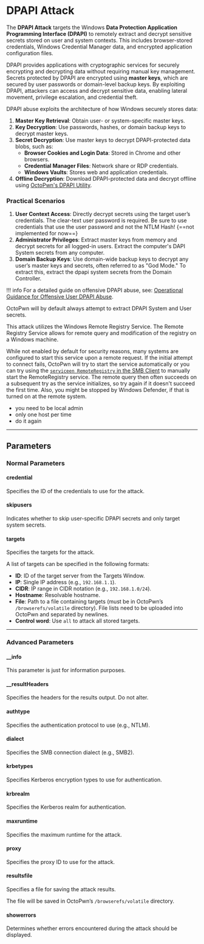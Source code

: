 # DPAPI Attack

The **DPAPI Attack** targets the Windows **Data Protection Application Programming Interface (DPAPI)** to remotely extract and decrypt sensitive secrets stored on user and system contexts. This includes browser-stored credentials, Windows Credential Manager data, and encrypted application configuration files. 

DPAPI provides applications with cryptographic services for securely encrypting and decrypting data without requiring manual key management. Secrets protected by DPAPI are encrypted using **master keys**, which are secured by user passwords or domain-level backup keys. By exploiting DPAPI, attackers can access and decrypt sensitive data, enabling lateral movement, privilege escalation, and credential theft.

DPAPI abuse exploits the architecture of how Windows securely stores data:

1. **Master Key Retrieval**: Obtain user- or system-specific master keys.
2. **Key Decryption**: Use passwords, hashes, or domain backup keys to decrypt master keys.
3. **Secret Decryption**: Use master keys to decrypt DPAPI-protected data blobs, such as:
   - **Browser Cookies and Login Data**: Stored in Chrome and other browsers.
   - **Credential Manager Files**: Network share or RDP credentials.
   - **Windows Vaults**: Stores web and application credentials.
4. **Offline Decryption**: Download DPAPI-protected data and decrypt offline using [OctoPwn's DPAPI Utility](../utils/dpapi.html). 

### Practical Scenarios

1. **User Context Access**: Directly decrypt secrets using the target user’s credentials. The clear-text user password is required. Be sure to use credentials that use the user password and not the NTLM Hash! {==not implemented for now==}
2. **Administrator Privileges**: Extract master keys from memory and decrypt secrets for all logged-in users. Extract the computer's DAPI System secrets from any computer.
3. **Domain Backup Keys**: Use domain-wide backup keys to decrypt any user’s master keys and secrets, often referred to as "God Mode." To extract this, extract the dpapi system secrets from the Domain Controller.

!!! info
    For a detailed guide on offensive DPAPI abuse, see: [Operational Guidance for Offensive User DPAPI Abuse](https://posts.specterops.io/operational-guidance-for-offensive-user-dpapi-abuse-1fb7fac8b107).

OctoPwn will by default always attempt to extract DPAPI System and User secrets. 

This attack utilizes the Windows Remote Registry Service. The Remote Registry Service allows for remote query and modification of the registry on a Windows machine.

While not enabled by default for security reasons, many systems are configured to start this service upon a remote request. If the initial attempt to connect fails, OctoPwn will try to start the service automatically or you can try using the [`serviceen RemoteRegistry` in the SMB Client](../clients/smb.html) to manually start the RemoteRegistry service. The remote query then often succeeds on a subsequent try as the service initializes, so try again if it doesn't succeed the first time. Also, you might be stopped by Windows Defender, if that is turned on at the remote system.


- you need to be local admin
- only one host per time
- do it again
---

## Parameters

### Normal Parameters

#### credential
Specifies the ID of the credentials to use for the attack.
#### skipusers
Indicates whether to skip user-specific DPAPI secrets and only target system secrets.
#### targets
Specifies the targets for the attack.

A list of targets can be specified in the following formats:

- **ID**: ID of the target server from the Targets Window.
- **IP**: Single IP address (e.g., `192.168.1.1`).
- **CIDR**: IP range in CIDR notation (e.g., `192.168.1.0/24`).
- **Hostname**: Resolvable hostname.
- **File**: Path to a file containing targets (must be in OctoPwn’s `/browserefs/volatile` directory). File lists need to be uploaded into OctoPwn and separated by newlines.
- **Control word**: Use `all` to attack all stored targets.

---

### Advanced Parameters

#### __info
This parameter is just for information purposes.
#### __resultHeaders
Specifies the headers for the results output. Do not alter.
#### authtype
Specifies the authentication protocol to use (e.g., NTLM).

#### dialect
Specifies the SMB connection dialect (e.g., SMB2).

#### krbetypes
Specifies Kerberos encryption types to use for authentication.

#### krbrealm
Specifies the Kerberos realm for authentication.

#### maxruntime
Specifies the maximum runtime for the attack.

#### proxy
Specifies the proxy ID to use for the attack.

#### resultsfile
Specifies a file for saving the attack results.

The file will be saved in OctoPwn’s `/browserefs/volatile` directory.

#### showerrors
Determines whether errors encountered during the attack should be displayed.
